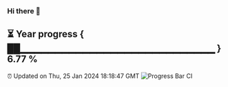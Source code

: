 ### Hi there 👋
⏳ Year progress { ██▁▁▁▁▁▁▁▁▁▁▁▁▁▁▁▁▁▁▁▁▁▁▁▁▁▁▁▁ } 6.77 %
---
⏰ Updated on Thu, 25 Jan 2024 18:18:47 GMT
![Progress Bar CI](https://github.com/liununu/liununu/workflows/Progress%20Bar%20CI/badge.svg)
